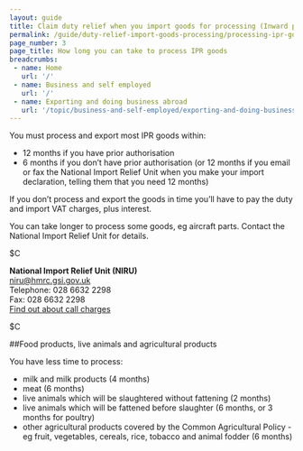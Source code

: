 ```yaml
---
layout: guide
title: Claim duty relief when you import goods for processing (Inward processing relief)
permalink: /guide/duty-relief-import-goods-processing/processing-ipr-goods.html
page_number: 3
page_title: How long you can take to process IPR goods
breadcrumbs:
 - name: Home
   url: '/'
 - name: Business and self employed
   url: '/'
 - name: Exporting and doing business abroad
   url: '/topic/business-and-self-employed/exporting-and-doing-business-abroad.html'   
---
```


You must process and export most IPR goods within:

- 12 months if you have prior authorisation
- 6 months if you don’t have prior authorisation (or 12 months if you email or fax the National Import Relief Unit when you make your import declaration, telling them that you need 12 months)

If you don’t process and export the goods in time you’ll have to pay the duty and import VAT charges, plus interest.

You can take longer to process some goods, eg aircraft parts. Contact the National Import Relief Unit for details.


$C 

**National Import Relief Unit (NIRU)**   
<niru@hmrc.gsi.gov.uk>   
Telephone: 028 6632 2298   
Fax: 028 6632 2298   
[Find out about call charges](/call-charges)    

$C  


##Food products, live animals and agricultural products

You have less time to process:

- milk and milk products (4 months)
- meat (6 months)
- live animals which will be slaughtered without fattening (2 months)
- live animals which will be fattened before slaughter (6 months, or 3 months for poultry)
- other agricultural products covered by the Common Agricultural Policy - eg fruit, vegetables, cereals, rice, tobacco and animal fodder (6 months)

